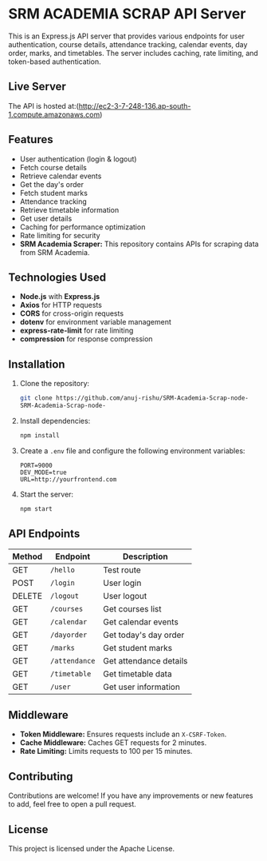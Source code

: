 # SRM ACADEMIA SCRAP API Server

This is an Express.js API server that provides various endpoints for user authentication, course details, attendance tracking, calendar events, day order, marks, and timetables. The server includes caching, rate limiting, and token-based authentication.

## Live Server

The API is hosted at:(http://ec2-3-7-248-136.ap-south-1.compute.amazonaws.com)

## Features

- User authentication (login & logout)
- Fetch course details
- Retrieve calendar events
- Get the day's order
- Fetch student marks
- Attendance tracking
- Retrieve timetable information
- Get user details
- Caching for performance optimization
- Rate limiting for security
- **SRM Academia Scraper:** This repository contains APIs for scraping data from SRM Academia.

## Technologies Used

- **Node.js** with **Express.js**
- **Axios** for HTTP requests
- **CORS** for cross-origin requests
- **dotenv** for environment variable management
- **express-rate-limit** for rate limiting
- **compression** for response compression

## Installation

1. Clone the repository:
   ```sh
   git clone https://github.com/anuj-rishu/SRM-Academia-Scrap-node-
   SRM-Academia-Scrap-node-
   ```
2. Install dependencies:
   ```sh
   npm install
   ```
3. Create a `.env` file and configure the following environment variables:
   ```env
   PORT=9000
   DEV_MODE=true
   URL=http://yourfrontend.com
   ```
4. Start the server:
   ```sh
   npm start
   ```

## API Endpoints

| Method | Endpoint      | Description            |
| ------ | ------------- | ---------------------- |
| GET    | `/hello`      | Test route             |
| POST   | `/login`      | User login             |
| DELETE | `/logout`     | User logout            |
| GET    | `/courses`    | Get courses list       |
| GET    | `/calendar`   | Get calendar events    |
| GET    | `/dayorder`   | Get today's day order  |
| GET    | `/marks`      | Get student marks      |
| GET    | `/attendance` | Get attendance details |
| GET    | `/timetable`  | Get timetable data     |
| GET    | `/user`       | Get user information   |

## Middleware

- **Token Middleware:** Ensures requests include an `X-CSRF-Token`.
- **Cache Middleware:** Caches GET requests for 2 minutes.
- **Rate Limiting:** Limits requests to 100 per 15 minutes.

## Contributing

Contributions are welcome! If you have any improvements or new features to add, feel free to open a pull request.

## License

This project is licensed under the Apache License.

